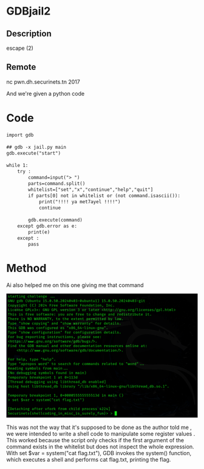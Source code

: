
# GDBjail2
## Description 
escape (2)
## Remote
nc pwn.dh.securinets.tn 2017

And we're given a python code
# Code
```
import gdb 

## gdb -x jail.py main
gdb.execute("start")

while 1:
    try :
        command=input("> ")
        parts=command.split()  
        whitelist=["set","x","continue","help","quit"]
        if parts[0] not in whitelist or (not command.isascii()): 
            print("!!!! ya met7ayel !!!!")
            continue

        gdb.execute(command)
    except gdb.error as e:
        print(e)
    except : 
        pass        

``` 

# Method 
Ai also helped me on this one  giving me that command 

![DGBjail2](https://github.com/Rayene9052/darkest-hour-ctf-writeups/blob/1a27cacc215c4a23943379b94934ae06255fae2a/assets/gdbjail2.PNG)

This was not the way  that it's supposed to be done as the author told me , we were intended to write a shell code to manipulate some register values .
This worked because the script only checks if the first argument of the command exists in the whitelist but does not inspect the whole expression. With set $var = system("cat flag.txt"), GDB invokes the system() function, which executes a shell and performs cat flag.txt, printing the flag.
